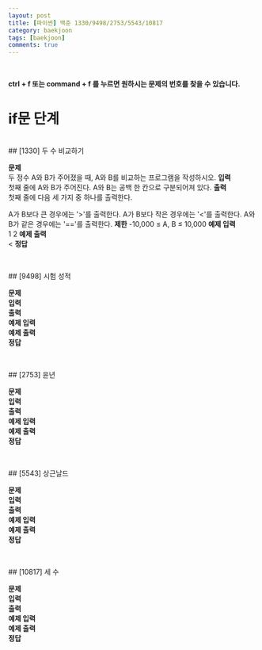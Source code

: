 ```yaml
---
layout: post
title: [파이썬] 백준 1330/9498/2753/5543/10817
category: baekjoon
tags: [baekjoon]
comments: true
---
```

<br/>

**ctrl + f 또는 command + f 를 누르면 원하시는 문제의 번호를 찾을 수 있습니다.**

# if문 단계 
<!-- 
<br/>
## [] 

**문제** <br/>
**입력** <br/>
**출력** <br/>
**예제 입력** <br/>
**예제 출력** <br/>
**정답** <br/>
```python

```
-->

<br/>
## [1330] 두 수 비교하기 

**문제** <br/>
두 정수 A와 B가 주어졌을 때, A와 B를 비교하는 프로그램을 작성하시오.
**입력** <br/>
첫째 줄에 A와 B가 주어진다. A와 B는 공백 한 칸으로 구분되어져 있다.
**출력** <br/>
첫째 줄에 다음 세 가지 중 하나를 출력한다.

A가 B보다 큰 경우에는 '>'를 출력한다.
A가 B보다 작은 경우에는 '<'를 출력한다.
A와 B가 같은 경우에는 '=='를 출력한다.
**제한**
-10,000 ≤ A, B ≤ 10,000
**예제 입력** <br/>
1 2
**예제 출력** <br/>
<
**정답** <br/>
```python

```
<br/>
## [9498] 시험 성적 

**문제** <br/>
**입력** <br/>
**출력** <br/>
**예제 입력** <br/>
**예제 출력** <br/>
**정답** <br/>
```python

```
<br/>
## [2753] 윤년 

**문제** <br/>
**입력** <br/>
**출력** <br/>
**예제 입력** <br/>
**예제 출력** <br/>
**정답** <br/>
```python

```
<br/>
## [5543] 상근날드 

**문제** <br/>
**입력** <br/>
**출력** <br/>
**예제 입력** <br/>
**예제 출력** <br/>
**정답** <br/>
```python

```
<br/>
## [10817] 세 수 

**문제** <br/>
**입력** <br/>
**출력** <br/>
**예제 입력** <br/>
**예제 출력** <br/>
**정답** <br/>
```python

```